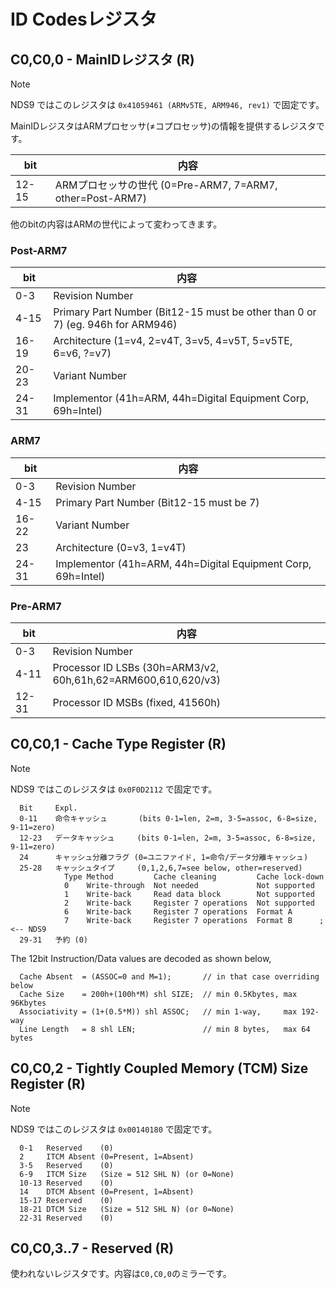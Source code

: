 # ID Codesレジスタ

## C0,C0,0 - MainIDレジスタ (R)

> [!NOTE]
> NDS9 ではこのレジスタは `0x41059461 (ARMv5TE, ARM946, rev1)` で固定です。

MainIDレジスタはARMプロセッサ(≠コプロセッサ)の情報を提供するレジスタです。

 bit  |  内容
---- | ---- 
12-15 | ARMプロセッサの世代 (0=Pre-ARM7, 7=ARM7, other=Post-ARM7)

他のbitの内容はARMの世代によって変わってきます。

### Post-ARM7

 bit  |  内容
---- | ---- 
0-3   | Revision Number
4-15  | Primary Part Number (Bit12-15 must be other than 0 or 7) (eg. 946h for ARM946)
16-19 | Architecture (1=v4, 2=v4T, 3=v5, 4=v5T, 5=v5TE, 6=v6, ?=v7)
20-23 | Variant Number
24-31 | Implementor (41h=ARM, 44h=Digital Equipment Corp, 69h=Intel)

### ARM7

 bit  |  内容
---- | ---- 
0-3   | Revision Number
4-15  | Primary Part Number (Bit12-15 must be 7)
16-22 | Variant Number
23    | Architecture        (0=v3, 1=v4T)
24-31 | Implementor         (41h=ARM, 44h=Digital Equipment Corp, 69h=Intel)

### Pre-ARM7

 bit  |  内容
---- | ---- 
0-3   | Revision Number
4-11  | Processor ID LSBs (30h=ARM3/v2, 60h,61h,62=ARM600,610,620/v3)
12-31 | Processor ID MSBs (fixed, 41560h)

## C0,C0,1 - Cache Type Register (R)

> [!NOTE]
> NDS9 ではこのレジスタは `0x0F0D2112` で固定です。

```
  Bit     Expl.
  0-11    命令キャッシュ       (bits 0-1=len, 2=m, 3-5=assoc, 6-8=size, 9-11=zero)
  12-23   データキャッシュ     (bits 0-1=len, 2=m, 3-5=assoc, 6-8=size, 9-11=zero)
  24      キャッシュ分離フラグ (0=ユニファイド, 1=命令/データ分離キャッシュ)
  25-28   キャッシュタイプ     (0,1,2,6,7=see below, other=reserved)
            Type Method         Cache cleaning         Cache lock-down
            0    Write-through  Not needed             Not supported
            1    Write-back     Read data block        Not supported
            2    Write-back     Register 7 operations  Not supported
            6    Write-back     Register 7 operations  Format A
            7    Write-back     Register 7 operations  Format B      ;<-- NDS9
  29-31   予約 (0)
```

The 12bit Instruction/Data values are decoded as shown below,

```
  Cache Absent  = (ASSOC=0 and M=1);       // in that case overriding below
  Cache Size    = 200h+(100h*M) shl SIZE;  // min 0.5Kbytes, max 96Kbytes
  Associativity = (1+(0.5*M)) shl ASSOC;   // min 1-way,     max 192-way
  Line Length   = 8 shl LEN;               // min 8 bytes,   max 64 bytes
```

## C0,C0,2 - Tightly Coupled Memory (TCM) Size Register (R)

> [!NOTE]
> NDS9 ではこのレジスタは `0x00140180` で固定です。

```
  0-1   Reserved    (0)
  2     ITCM Absent (0=Present, 1=Absent)
  3-5   Reserved    (0)
  6-9   ITCM Size   (Size = 512 SHL N) (or 0=None)
  10-13 Reserved    (0)
  14    DTCM Absent (0=Present, 1=Absent)
  15-17 Reserved    (0)
  18-21 DTCM Size   (Size = 512 SHL N) (or 0=None)
  22-31 Reserved    (0)
```

## C0,C0,3..7 - Reserved (R)

使われないレジスタです。内容は`C0,C0,0`のミラーです。

